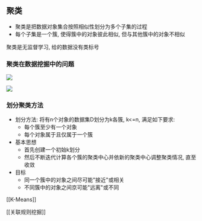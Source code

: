 ## 聚类
+ 聚类是把数据对象集合按照相似性划分为多个子集的过程
+ 每个子集是一个簇, 使得簇中的对象彼此相似, 但与其他簇中的对象不相似

聚类是无监督学习, 给的数据没有类标号

### 聚类在数据挖掘中的问题
![](https://gitee.com/four_four/picgo/raw/master/img/20211214225300.png)

![](https://gitee.com/four_four/picgo/raw/master/img/20211214225312.png)

### 划分聚类方法
+ 划分方法: 将有n个对象的数据集D划分为k各簇, k<=n, 满足如下要求:
	+ 每个簇至少有一个对象
	+ 每个对象属于且仅属于一个簇
+ 基本思想
	+ 首先创建一个初始k划分
	+ 然后不断迭代计算各个簇的聚类中心并依新的聚类中心调整聚类情况, 直至收敛
+ 目标
	+ 同一个簇中的对象之间尽可能"接近"或相关
	+ 不同簇中的对象之间京可能"远离"或不同

[[K-Means]]

[[关联规则挖掘]]